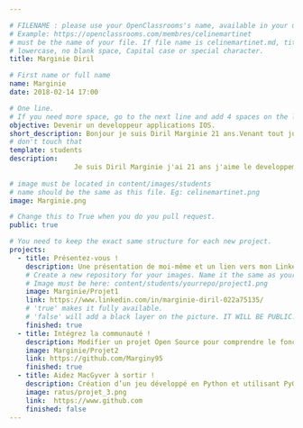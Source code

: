 ```yaml
---

# FILENAME : please use your OpenClassrooms's name, available in your url.
# Example: https://openclassrooms.com/membres/celinemartinet
# must be the name of your file. If file name is celinemartinet.md, title is celinemartinet.
# lowercase, no blank space, Capital case or special character.
title: Marginie Diril

# First name or full name
name: Marginie
date: 2018-02-14 17:00

# One line.
# If you need more space, go to the next line and add 4 spaces on the left, as in 'description'.
objective: Devenir un developpeur applications IOS.
short_description: Bonjour je suis Diril Marginie 21 ans.Venant tout juste d'integrer la communaute OpenClassrooms
# don't touch that
template: students
description:
                Je suis Diril Marginie j'ai 21 ans j'aime le developpement IOS,je veux en faire mon metier.Et par la suite pouvoir l'enseigner.
                
# image must be located in content/images/students
# name should be the same as this file. Eg: celinemartinet.png
image: Marginie.png

# Change this to True when you do you pull request.
public: true

# You need to keep the exact same structure for each new project.
projects:
  - title: Présentez-vous !
    description: Une présentation de moi-même et un lien vers mon LinkedIn.
    # Create a new repository for your images. Name it the same as your nickname and profile picture.
    # Image must be here: content/students/yourrepo/project1.png
    image: Marginie/Projet1
    link: https://www.linkedin.com/in/marginie-diril-022a75135/
    # 'true' makes it fully available.
    # 'false' will add a black layer on the picture. IT WILL BE PUBLIC!
    finished: true
  - title: Intégrez la communauté !
    description: Modifier un projet Open Source pour comprendre le fonctionnement de Git, de Github et des pull requests. 
    image: Marginie/Projet2
    link: https://github.com/Marginy95
    finished: true
  - title: Aidez MacGyver à sortir !
    description: Création d’un jeu développé en Python et utilisant PyGame.
    image: ratus/projet_3.png
    link:  https://www.github.com
    finished: false
---
```

